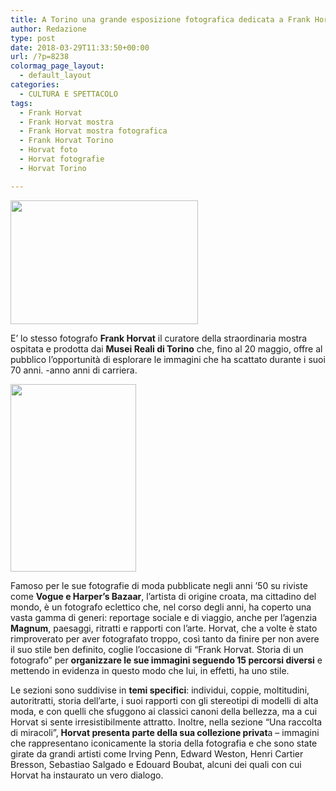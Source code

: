 ```yaml
---
title: A Torino una grande esposizione fotografica dedicata a Frank Horvat
author: Redazione
type: post
date: 2018-03-29T11:33:50+00:00
url: /?p=8238
colormag_page_layout:
  - default_layout
categories:
  - CULTURA E SPETTACOLO
tags:
  - Frank Horvat
  - Frank Horvat mostra
  - Frank Horvat mostra fotografica
  - Frank Horvat Torino
  - Horvat foto
  - Horvat fotografie
  - Horvat Torino

---
```

<img decoding="async" loading="lazy" class="size-medium wp-image-8239 alignleft" src="https://progressonline.it/wp-content/uploads/2018/03/horvat-300x198.jpg" alt="" width="300" height="198" />

E&#8217; lo stesso fotografo **Frank Horvat** il curatore della straordinaria mostra ospitata e prodotta dai **Musei Reali di Torino** che, fino al 20 maggio, offre al pubblico l&#8217;opportunità di esplorare le immagini che ha scattato durante i suoi 70 anni. -anno anni di carriera.

<img decoding="async" loading="lazy" class="size-medium wp-image-8240 alignright" src="https://progressonline.it/wp-content/uploads/2018/03/172632636-25ac0c12-9da7-4cdc-8894-8d2940d19c22-201x300.jpg" alt="" width="201" height="300" /> 

Famoso per le sue fotografie di moda pubblicate negli anni &#8217;50 su riviste come **Vogue e Harper&#8217;s Bazaar**, l&#8217;artista di origine croata, ma cittadino del mondo, è un fotografo eclettico che, nel corso degli anni, ha coperto una vasta gamma di generi: reportage sociale e di viaggio, anche per l&#8217;agenzia **Magnum**, paesaggi, ritratti e rapporti con l&#8217;arte. Horvat, che a volte è stato rimproverato per aver fotografato troppo, così tanto da finire per non avere il suo stile ben definito, coglie l&#8217;occasione di &#8220;Frank Horvat. Storia di un fotografo&#8221; per **organizzare le sue immagini seguendo 15 percorsi diversi** e mettendo in evidenza in questo modo che lui, in effetti, ha uno stile.

Le sezioni sono suddivise in **temi specifici**: individui, coppie, moltitudini, autoritratti, storia dell&#8217;arte, i suoi rapporti con gli stereotipi di modelli di alta moda, e con quelli che sfuggono ai classici canoni della bellezza, ma a cui Horvat si sente irresistibilmente attratto. Inoltre, nella sezione &#8220;Una raccolta di miracoli&#8221;, **Horvat presenta parte della sua collezione privat**a &#8211; immagini che rappresentano iconicamente la storia della fotografia e che sono state girate da grandi artisti come Irving Penn, Edward Weston, Henri Cartier Bresson, Sebastiao Salgado e Edouard Boubat, alcuni dei quali con cui Horvat ha instaurato un vero dialogo.